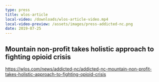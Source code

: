 ```yaml
---
type: press
title: wlos-article
local-video: /downloads/wlos-article-video.mp4
local-video-preview: /assets/images/press-addicted-nc.png
date: 2019-07-25
---
```


## Mountain non-profit takes holistic approach to fighting opioid crisis

<https://wlos.com/news/addicted-nc/addicted-nc-mountain-non-profit-takes-holistic-approach-to-fighting-opioid-crisis>
